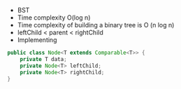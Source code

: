 - BST
- Time complexity O(log n)
- Time complexity of building a binary tree is O (n log n)
-  leftChild < parent < rightChild 
- Implementing
```Java
public class Node<T extends Comparable<T>> {
	private T data;
	private Node<T> leftChild;
	private Node<T> rightChild;
}
```